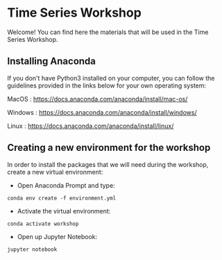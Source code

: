 # Time Series Workshop
Welcome! You can find here the materials that will be used in the Time Series Workshop.

## Installing Anaconda
If you don't have Python3 installed on your computer, you can follow the guidelines provided in the links below for your own operating system:

MacOS : https://docs.anaconda.com/anaconda/install/mac-os/

Windows : https://docs.anaconda.com/anaconda/install/windows/

Linux : https://docs.anaconda.com/anaconda/install/linux/

## Creating a new environment for the workshop
In order to install the packages that we will need during the workshop, create a new virtual environment:
- Open Anaconda Prompt and type:
```
conda env create -f environment.yml
```

- Activate the virtual environment:
```
conda activate workshop
```

- Open up Jupyter Notebook:
```
jupyter notebook
```

